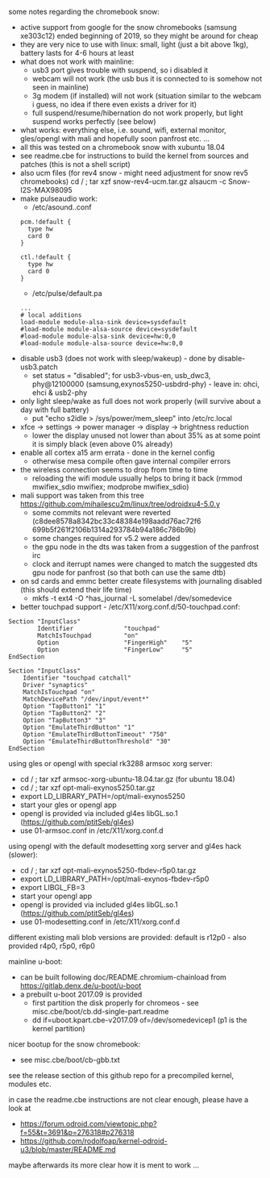some notes regarding the chromebook snow:

- active support from google for the snow chromebooks (samsung xe303c12) ended beginning of 2019, so they might be around for cheap
- they are very nice to use with linux: small, light (just a bit above 1kg), battery lasts for 4-6 hours at least
- what does not work with mainline:
  - usb3 port gives trouble with suspend, so i disabled it
  - webcam will not work (the usb bus it is connected to is somehow not seen in mainline)
  - 3g modem (if installed) will not work (situation similar to the webcam i guess, no idea if there even exists a driver for it)
  - full suspend/resume/hibernation do not work properly, but light suspend works perfectly (see below)
- what works: everything else, i.e. sound, wifi, external monitor, gles/opengl with mali and hopefully soon panfrost etc. ...
- all this was tested on a chromebook snow with xubuntu 18.04
- see readme.cbe for instructions to build the kernel from sources and patches (this is not a shell script)
- also ucm files (for rev4 snow - might need adjustment for snow rev5 chromebooks)
  cd / ; tar xzf snow-rev4-ucm.tar.gz
  alsaucm -c Snow-I2S-MAX98095
- make pulseaudio work:
  - /etc/asound..conf
  ```
  pcm.!default {
	type hw
	card 0
  }

  ctl.!default {
	type hw           
	card 0
  }
  ```
  - /etc/pulse/default.pa
  ```
  ...
  # local additions
  load-module module-alsa-sink device=sysdefault
  #load-module module-alsa-source device=sysdefault
  #load-module module-alsa-sink device=hw:0,0
  #load-module module-alsa-source device=hw:0,0  
  ```
- disable usb3 (does not work with sleep/wakeup) - done by disable-usb3.patch
  - set status = "disabled"; for usb3-vbus-en, usb_dwc3, phy@12100000 (samsung,exynos5250-usbdrd-phy) - leave in: ohci, ehci & usb2-phy
- only light sleep/wake as full does not work properly (will survive about a day with full battery)
  - put "echo s2idle > /sys/power/mem_sleep" into /etc/rc.local
- xfce -> settings -> power manager -> display -> brightness reduction
  - lower the display unused not lower than about 35% as at some point it is simply black (even above 0% already)
- enable all cortex a15 arm errata - done in the kernel config
  - otherwise mesa compile often gave internal compiler errors
- the wireless connection seems to drop from time to time
  - reloading the wifi module usually helps to bring it back (rmmod mwifiex_sdio mwifiex; modprobe mwifiex_sdio)
- mali support was taken from this tree https://github.com/mihailescu2m/linux/tree/odroidxu4-5.0.y
  - some commits not relevant were reverted (c8dee8578a8342bc33c48384e198aadd76ac72f6 699b5f261f2106b1314a293784b94a186c786b9b)
  - some changes required for v5.2 were added
  - the gpu node in the dts was taken from a suggestion of the panfrost irc
  - clock and iterrupt names were changed to match the suggested dts gpu node for panfrost (so that both can use the same dtb)
- on sd cards and emmc better create filesystems with journaling disabled (this should extend their life time)
  - mkfs -t ext4 -O ^has_journal -L somelabel /dev/somedevice
- better touchpad support - /etc/X11/xorg.conf.d/50-touchpad.conf:
```
Section "InputClass"
        Identifier              "touchpad"
        MatchIsTouchpad         "on"
        Option                  "FingerHigh"    "5"
        Option                  "FingerLow"     "5"
EndSection

Section "InputClass"
	Identifier "touchpad catchall"
	Driver "synaptics"
	MatchIsTouchpad "on"
	MatchDevicePath "/dev/input/event*"
	Option "TapButton1" "1"
	Option "TapButton2" "2"
	Option "TapButton3" "3"
	Option "EmulateThirdButton" "1"
	Option "EmulateThirdButtonTimeout" "750"
	Option "EmulateThirdButtonThreshold" "30"
EndSection
```

using gles or opengl with special rk3288 armsoc xorg server:
- cd / ; tar xzf armsoc-xorg-ubuntu-18.04.tar.gz (for ubuntu 18.04)
- cd / ; tar xzf opt-mali-exynos5250.tar.gz
- export LD_LIBRARY_PATH=/opt/mali-exynos5250
- start your gles or opengl app
- opengl is provided via included gl4es libGL.so.1 (https://github.com/ptitSeb/gl4es)
- use 01-armsoc.conf in /etc/X11/xorg.conf.d

using opengl with the default modesetting xorg server and gl4es hack (slower):
- cd / ; tar xzf opt-mali-exynos5250-fbdev-r5p0.tar.gz
- export LD_LIBRARY_PATH=/opt/mali-exynos-fbdev-r5p0
- export LIBGL_FB=3
- start your opengl app
- opengl is provided via included gl4es libGL.so.1 (https://github.com/ptitSeb/gl4es)
- use 01-modesetting.conf in /etc/X11/xorg.conf.d

different existing mali blob versions are provided: default is r12p0 - also provided r4p0, r5p0, r6p0

mainline u-boot:
- can be built following doc/README.chromium-chainload from https://gitlab.denx.de/u-boot/u-boot
- a prebuilt u-boot 2017.09 is provided
  - first partition the disk properly for chromeos - see misc.cbe/boot/cb.dd-single-part.readme
  - dd if=uboot.kpart.cbe-v2017.09 of=/dev/somedevicep1 (p1 is the kernel partition)

nicer bootup for the snow chromebook:
- see misc.cbe/boot/cb-gbb.txt

see the release section of this github repo for a precompiled kernel, modules etc.

in case the readme.cbe instructions are not clear enough, please have a look at
- https://forum.odroid.com/viewtopic.php?f=55&t=3691&p=276318#p276318
- https://github.com/rodolfoap/kernel-odroid-u3/blob/master/README.md

maybe afterwards its more clear how it is ment to work ...
